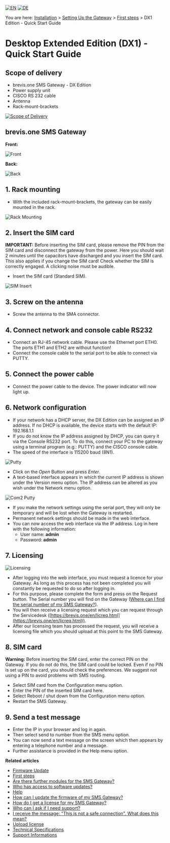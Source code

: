 [![EN](https://docs.brevis.one/current/en/Skins/Fluid/Stylesheets/Images/logo-brevis.one-white_229x55.png)](#) [![DE](https://docs.brevis.one/current/en/Skins/Fluid/Stylesheets/Images/logo-brevis.one-white_229x55.png)](#)

You are here: [Installation](#) > [Setting Up the Gateway](#) > [First steps](#) > DX1 Edition - Quick Start Guide

# Desktop Extended Edition (DX1) - Quick Start Guide

## Scope of delivery

- brevis.one SMS Gateway - DX Edition
- Power supply unit
- CISCO RS 232 cable
- Antenna
- Rack-mount-brackets

[![Scope of Delivery](https://docs.brevis.one/current/en/Skins/Fluid/Stylesheets/Images/logo-brevis.one-white_229x55.png)](#)

## brevis.one SMS Gateway

**Front:**

![Front](https://docs.brevis.one/current/en/Skins/Fluid/Stylesheets/Images/logo-brevis.one-white_229x55.png)

**Back:**

![Back](https://docs.brevis.one/current/en/Skins/Fluid/Stylesheets/Images/logo-brevis.one-white_229x55.png)

## 1. Rack mounting

- With the included rack-mount-brackets, the gateway can be easily mounted in the rack.

![Rack Mounting](https://docs.brevis.one/current/en/Skins/Fluid/Stylesheets/Images/logo-brevis.one-white_229x55.png)

## 2. Insert the SIM card

**IMPORTANT:** Before inserting the SIM card, please remove the PIN from the SIM card and disconnect the gateway from the power. Here you should wait 2 minutes until the capacitors have discharged and you insert the SIM card. This also applies if you change the SIM card! Check whether the SIM is correctly engaged. A clicking noise must be audible.

- Insert the SIM card (Standard SIM).

![SIM Insert](https://docs.brevis.one/current/en/Skins/Fluid/Stylesheets/Images/logo-brevis.one-white_229x55.png)

## 3. Screw on the antenna

- Screw the antenna to the SMA connector.

## 4. Connect network and console cable RS232

- Connect an RJ-45 network cable. Please use the Ethernet port ETH0. The ports ETH1 and ETH2 are without function!
- Connect the console cable to the serial port to be able to connect via PUTTY.

## 5. Connect the power cable

- Connect the power cable to the device. The power indicator will now light up.

## 6. Network configuration

- If your network has a DHCP server, the DX Edition can be assigned an IP address. If no DHCP is available, the device starts with the default IP: 192.168.1.1
- If you do not know the IP address assigned by DHCP, you can query it via the Console RS232 port. To do this, connect your PC to the gateway using a terminal program (e.g.: PUTTY) and the CISCO console cable.
- The speed of the interface is 115200 baud (8N1).

![Putty](https://docs.brevis.one/current/en/Skins/Fluid/Stylesheets/Images/logo-brevis.one-white_229x55.png)

- Click on the *Open* Button and press *Enter*.
- A text-based interface appears in which the current IP address is shown under the Version menu option. The IP address can be altered as you wish under the Network menu option.

![Com2 Putty](https://docs.brevis.one/current/en/Skins/Fluid/Stylesheets/Images/logo-brevis.one-white_229x55.png)

- If you make the network settings using the serial port, they will only be temporary and will be lost when the Gateway is restarted.
- Permanent network settings should be made in the web interface.
- You can now access the web interface via the IP address. Log in here with the following information:
  - User name: **admin**
  - Password: **admin**

## 7. Licensing

![Licensing](https://docs.brevis.one/current/en/Skins/Fluid/Stylesheets/Images/logo-brevis.one-white_229x55.png)

- After logging into the web interface, you must request a licence for your Gateway. As long as this process has not been completed you will constantly be requested to do so after logging in.
- For this purpose, please complete the form and press on the Request button. The Serial number you will find on the Gateway ([Where can I find the serial number of my SMS Gateway?](#)).
- You will then receive a licensing request which you can request through the Servicedesk ([https://brevis.one/en/licreq.html](https://brevis.one/en/licreq.html)).
- After our licensing team has processed the request, you will receive a licensing file which you should upload at this point to the SMS Gateway.

## 8. SIM card

**Warning:** Before inserting the SIM card, enter the correct PIN on the Gateway. If you do not do this, the SIM card could be locked. Even if no PIN is set up on the card, you should check the preferences. We suggest not using a PIN to avoid problems with SMS routing.

- Select SIM card from the Configuration menu option.
- Enter the PIN of the inserted SIM card here.
- Select Reboot / shut down from the Configuration menu option.
- Restart the SMS Gateway.

## 9. Send a test message

- Enter the IP in your browser and log in again.
- Then select send to number from the SMS menu option.
- You can now send a text message on the screen which then appears by entering a telephone number and a message.
- Further assistance is provided in the Help menu option.

**Related articles**

- [Firmware Update](#)
- [First steps](#)
- [Are there further modules for the SMS Gateway?](#)
- [Who has access to software updates?](#)
- [Help](#)
- [How can I update the firmware of my SMS Gateway?](#)
- [How do I get a license for my SMS Gateway?](#)
- [Who can I ask if I need support?](#)
- [I receive the message: "This is not a safe connection". What does this mean?](#)
- [Upload license](#)
- [Technical Specifications](#)
- [Support Informations](#)
